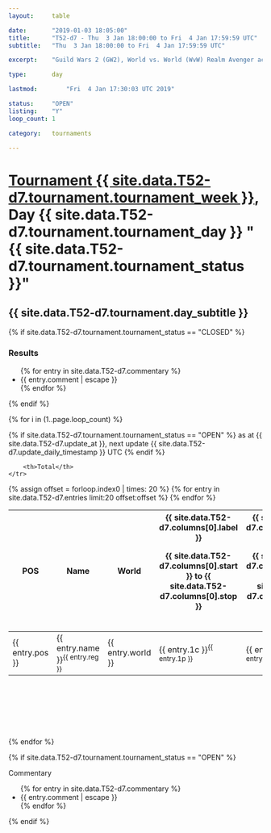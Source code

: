 ```yaml
---
layout: 	table

date: 		"2019-01-03 18:05:00"
title: 		"T52-d7 - Thu  3 Jan 18:00:00 to Fri  4 Jan 17:59:59 UTC"
subtitle: 	"Thu  3 Jan 18:00:00 to Fri  4 Jan 17:59:59 UTC"

excerpt:    "Guild Wars 2 (GW2), World vs. World (WvW) Realm Avenger achivement Tournament. \"Every Kill Counts\""

type:       day

lastmod: 		"Fri  4 Jan 17:30:03 UTC 2019"

status:     "OPEN"
listing:    "Y"
loop_count: 1

category: 	tournaments

---
```

<div class="table_header">
    <h1><a href="{{ site.data.T52-d7.tournament.week_url }}">Tournament {{ site.data.T52-d7.tournament.tournament_week }}</a>, Day {{ site.data.T52-d7.tournament.tournament_day }} "{{ site.data.T52-d7.tournament.tournament_status }}"</h1>
    <h2>{{ site.data.T52-d7.tournament.day_subtitle }}</h2> 
</div>

{% if site.data.T52-d7.tournament.tournament_status == "CLOSED" %} 
<div class="commentary">
  <h3>Results</h3>
  <ul>
    {% for entry in site.data.T52-d7.commentary %}
    <li class="commentary_list">{{ entry.comment | escape }}</li>
    {% endfor %}
  </ul>
</div>
{% endif %}


{% for i in (1..page.loop_count) %}

{% if site.data.T52-d7.tournament.tournament_status == "OPEN" %} 
<span class="table_nextupdate">as at {{ site.data.T52-d7.update_at }}, next update {{ site.data.T52-d7.update_daily_timestamp }} UTC</span> 
{% endif %}

<table class="day_table">
  <colgroup>
    <col style="width:18px">
    <col style="width:55px">
    <col style="width:55px">
    <col style="width:12px">
    <col style="width:12px">
    <col style="width:12px">
    <col style="width:12px">
    <col style="width:12px">
    <col style="width:12px">
    <col style="width:12px">
    <col style="width:12px">
    <col style="width:12px">
    <col style="width:12px">
    <col style="width:12px">
    <col style="width:12px">
    <col style="width:12px">
    <col style="width:12px">
    <col style="width:12px">
    <col style="width:12px">
    <col style="width:12px">
    <col style="width:12px">
    <col style="width:12px">
    <col style="width:12px">
    <col style="width:12px">
    <col style="width:12px">
    <col style="width:12px">
    <col style="width:12px">
    <col style="width:18px">
  </colgroup>  
  <thead>
    <tr>
        <th>POS</th>
        <th class="AlignLeft">Name</th>
        <th class="AlignLeft">World</th>

<th><div class="label">{{ site.data.T52-d7.columns[0].label }}<p class="onhover">{{ site.data.T52-d7.columns[0].start }} to {{ site.data.T52-d7.columns[0].stop }}</p></div>​</th>
<th><div class="label">{{ site.data.T52-d7.columns[1].label }}<p class="onhover">{{ site.data.T52-d7.columns[1].start }} to {{ site.data.T52-d7.columns[1].stop }}</p></div>​</th>
<th><div class="label">{{ site.data.T52-d7.columns[2].label }}<p class="onhover">{{ site.data.T52-d7.columns[2].start }} to {{ site.data.T52-d7.columns[2].stop }}</p></div>​</th>
<th><div class="label">{{ site.data.T52-d7.columns[3].label }}<p class="onhover">{{ site.data.T52-d7.columns[3].start }} to {{ site.data.T52-d7.columns[3].stop }}</p></div>​</th>
<th><div class="label">{{ site.data.T52-d7.columns[4].label }}<p class="onhover">{{ site.data.T52-d7.columns[4].start }} to {{ site.data.T52-d7.columns[4].stop }}</p></div>​</th>
<th><div class="label">{{ site.data.T52-d7.columns[5].label }}<p class="onhover">{{ site.data.T52-d7.columns[5].start }} to {{ site.data.T52-d7.columns[5].stop }}</p></div>​</th>
<th><div class="label">{{ site.data.T52-d7.columns[6].label }}<p class="onhover">{{ site.data.T52-d7.columns[6].start }} to {{ site.data.T52-d7.columns[6].stop }}</p></div>​</th>
<th><div class="label">{{ site.data.T52-d7.columns[7].label }}<p class="onhover">{{ site.data.T52-d7.columns[7].start }} to {{ site.data.T52-d7.columns[7].stop }}</p></div>​</th>
<th><div class="label">{{ site.data.T52-d7.columns[8].label }}<p class="onhover">{{ site.data.T52-d7.columns[8].start }} to {{ site.data.T52-d7.columns[8].stop }}</p></div>​</th>
<th><div class="label">{{ site.data.T52-d7.columns[9].label }}<p class="onhover">{{ site.data.T52-d7.columns[9].start }} to {{ site.data.T52-d7.columns[9].stop }}</p></div>​</th>
<th><div class="label">{{ site.data.T52-d7.columns[10].label }}<p class="onhover">{{ site.data.T52-d7.columns[10].start }} to {{ site.data.T52-d7.columns[10].stop }}</p></div>​</th>

<th><div class="label">{{ site.data.T52-d7.columns[11].label }}<p class="onhover">{{ site.data.T52-d7.columns[11].start }} to {{ site.data.T52-d7.columns[11].stop }}</p></div>​</th>
<th><div class="label">{{ site.data.T52-d7.columns[12].label }}<p class="onhover">{{ site.data.T52-d7.columns[12].start }} to {{ site.data.T52-d7.columns[12].stop }}</p></div>​</th>
<th><div class="label">{{ site.data.T52-d7.columns[13].label }}<p class="onhover">{{ site.data.T52-d7.columns[13].start }} to {{ site.data.T52-d7.columns[13].stop }}</p></div>​</th>
<th><div class="label">{{ site.data.T52-d7.columns[14].label }}<p class="onhover">{{ site.data.T52-d7.columns[14].start }} to {{ site.data.T52-d7.columns[14].stop }}</p></div>​</th>
<th><div class="label">{{ site.data.T52-d7.columns[15].label }}<p class="onhover">{{ site.data.T52-d7.columns[15].start }} to {{ site.data.T52-d7.columns[15].stop }}</p></div>​</th>
<th><div class="label">{{ site.data.T52-d7.columns[16].label }}<p class="onhover">{{ site.data.T52-d7.columns[16].start }} to {{ site.data.T52-d7.columns[16].stop }}</p></div>​</th>
<th><div class="label">{{ site.data.T52-d7.columns[17].label }}<p class="onhover">{{ site.data.T52-d7.columns[17].start }} to {{ site.data.T52-d7.columns[17].stop }}</p></div>​</th>
<th><div class="label">{{ site.data.T52-d7.columns[18].label }}<p class="onhover">{{ site.data.T52-d7.columns[18].start }} to {{ site.data.T52-d7.columns[18].stop }}</p></div>​</th>
<th><div class="label">{{ site.data.T52-d7.columns[19].label }}<p class="onhover">{{ site.data.T52-d7.columns[19].start }} to {{ site.data.T52-d7.columns[19].stop }}</p></div>​</th>
<th><div class="label">{{ site.data.T52-d7.columns[20].label }}<p class="onhover">{{ site.data.T52-d7.columns[20].start }} to {{ site.data.T52-d7.columns[20].stop }}</p></div>​</th>

<th><div class="label">{{ site.data.T52-d7.columns[21].label }}<p class="onhover">{{ site.data.T52-d7.columns[21].start }} to {{ site.data.T52-d7.columns[21].stop }}</p></div>​</th>
<th><div class="label">{{ site.data.T52-d7.columns[22].label }}<p class="onhover">{{ site.data.T52-d7.columns[22].start }} to {{ site.data.T52-d7.columns[22].stop }}</p></div>​</th>
<th><div class="label">{{ site.data.T52-d7.columns[23].label }}<p class="onhover">{{ site.data.T52-d7.columns[23].start }} to {{ site.data.T52-d7.columns[23].stop }}</p></div>​</th>

        <th>Total</th>
    </tr>
  </thead>
  {% assign offset = forloop.index0 | times: 20 %}
<tbody>
{% for entry in site.data.T52-d7.entries limit:20 offset:offset %}
  <tr>
    <td class="pl{{ entry.pos }}">{{ entry.pos }}</td>
    <td class="AlignLeft">{{ entry.name }}<sup>{{ entry.reg }}</sup></td>
    <td class="AlignLeft">{{ entry.world }}</td>
    <td class="pl{{ entry.1p }}">{{ entry.1c }}<sup>{{ entry.1p }}</sup></td>
    <td class="pl{{ entry.2p }}">{{ entry.2c }}<sup>{{ entry.2p }}</sup></td>
    <td class="pl{{ entry.3p }}">{{ entry.3c }}<sup>{{ entry.3p }}</sup></td>
    <td class="pl{{ entry.4p }}">{{ entry.4c }}<sup>{{ entry.4p }}</sup></td>
    <td class="pl{{ entry.5p }}">{{ entry.5c }}<sup>{{ entry.5p }}</sup></td>
    <td class="pl{{ entry.6p }}">{{ entry.6c }}<sup>{{ entry.6p }}</sup></td>
    <td class="pl{{ entry.7p }}">{{ entry.7c }}<sup>{{ entry.7p }}</sup></td>
    <td class="pl{{ entry.8p }}">{{ entry.8c }}<sup>{{ entry.8p }}</sup></td>
    <td class="pl{{ entry.9p }}">{{ entry.9c }}<sup>{{ entry.9p }}</sup></td>
    <td class="pl{{ entry.10p }}">{{ entry.10c }}<sup>{{ entry.10p }}</sup></td>
    <td class="pl{{ entry.11p }}">{{ entry.11c }}<sup>{{ entry.11p }}</sup></td>
    <td class="pl{{ entry.12p }}">{{ entry.12c }}<sup>{{ entry.12p }}</sup></td>
    <td class="pl{{ entry.13p }}">{{ entry.13c }}<sup>{{ entry.13p }}</sup></td>
    <td class="pl{{ entry.14p }}">{{ entry.14c }}<sup>{{ entry.14p }}</sup></td>
    <td class="pl{{ entry.15p }}">{{ entry.15c }}<sup>{{ entry.15p }}</sup></td>
    <td class="pl{{ entry.16p }}">{{ entry.16c }}<sup>{{ entry.16p }}</sup></td>
    <td class="pl{{ entry.17p }}">{{ entry.17c }}<sup>{{ entry.17p }}</sup></td>
    <td class="pl{{ entry.18p }}">{{ entry.18c }}<sup>{{ entry.18p }}</sup></td>
    <td class="pl{{ entry.19p }}">{{ entry.19c }}<sup>{{ entry.19p }}</sup></td>
    <td class="pl{{ entry.20p }}">{{ entry.20c }}<sup>{{ entry.20p }}</sup></td>
    <td class="pl{{ entry.21p }}">{{ entry.21c }}<sup>{{ entry.21p }}</sup></td>
    <td class="pl{{ entry.22p }}">{{ entry.22c }}<sup>{{ entry.22p }}</sup></td>
    <td class="pl{{ entry.23p }}">{{ entry.23c }}<sup>{{ entry.23p }}</sup></td>
    <td class="pl{{ entry.24p }}">{{ entry.24c }}<sup>{{ entry.24p }}</sup></td>
    <td>{{ entry.total }}</td>
  </tr>
{% endfor %}  
</tbody>
</table>
<div class="leaderboard">
  <script async src="//pagead2.googlesyndication.com/pagead/js/adsbygoogle.js"></script>
  <!-- 728x90 -->
  <ins class="adsbygoogle"
       style="display:inline-block;width:728px;height:90px"
       data-ad-client="ca-pub-3274917281288240"
       data-ad-slot="3870538733"></ins>
  <script>
  (adsbygoogle = window.adsbygoogle || []).push({});
  </script>    
</div>
<br />
{% endfor %}

{% if site.data.T52-d7.tournament.tournament_status == "OPEN" %} 
<div class="commentary">
  <span class="commentary_title">Commentary</span>
  <ul>
    {% for entry in site.data.T52-d7.commentary %}
    <li class="commentary_list">{{ entry.comment | escape }}</li>
    {% endfor %}
  </ul>
</div>
{% endif %}


